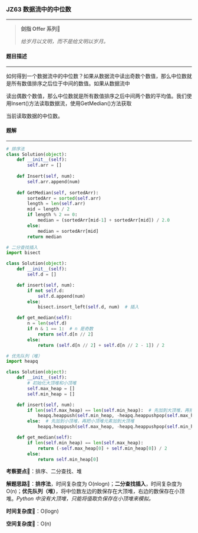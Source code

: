 ### JZ63 数据流中的中位数

---



> **剑指 Offer 系列**🌟
>
> *给岁月以文明，而不是给文明以岁月。*



#### 题目描述

---

如何得到一个数据流中的中位数？如果从数据流中读出奇数个数值，那么中位数就是所有数值排序之后位于中间的数值。如果从数据流中

读出偶数个数值，那么中位数就是所有数值排序之后中间两个数的平均值。我们使用Insert()方法读取数据流，使用GetMedian()方法获取

当前读取数据的中位数。



#### 题解

---

```python
# 排序法
class Solution(object):
    def __init__(self):
        self.arr = []
        
    def Insert(self, num):
        self.arr.append(num)
        
    def GetMedian(self, sortedArr):
        sortedArr = sorted(self.arr)
        length = len(self.arr)
        mid = length / 2
        if length % 2 == 0:
            median = (sortedArr[mid-1] + sortedArr[mid]) / 2.0
        else:
            median = sortedArr[mid]
        return median
```



```python
# 二分查找插入
import bisect

class Solution(object):
    def __init__(self):
        self.d = []

    def insert(self, num):
        if not self.d:
            self.d.append(num)
        else:
            bisect.insort_left(self.d, num)  # 插入

    def get_median(self):
        n = len(self.d)
        if n & 1 == 1:  # n 是奇数
            return self.d[n // 2]
        else:
            return (self.d[n // 2] + self.d[n // 2 - 1]) / 2
```



```python
# 优先队列（堆）
import heapq

class Solution(object):
    def __init__(self):
        # 初始化大顶堆和小顶堆
        self.max_heap = []
        self.min_heap = []

    def insert(self, num):
        if len(self.max_heap) == len(self.min_heap):  # 先加到大顶堆，再把大顶堆元素加到小顶堆
            heapq.heappush(self.min_heap, -heapq.heappushpop(self.max_heap, -num))
        else:  # 先加到小顶堆，再把小顶堆元素加到大顶堆
            heapq.heappush(self.max_heap, -heapq.heappushpop(self.min_heap, num))

    def get_median(self):
        if len(self.min_heap) == len(self.max_heap):
            return (-self.max_heap[0] + self.min_heap[0]) / 2
        else:
            return self.min_heap[0]
```



**考察要点**🍥：排序、二分查找、堆

**解题思路**🍬：**排序法**，时间复杂度为 O(nlogn)；**二分查找插入**，时间复杂度为 O(n)；**优先队列（堆）**，将中位数左边的数保存在大顶堆，右边的数保存在小顶堆。*Python 中没有大顶堆，只能将值取负保存在小顶堆来模拟。*



**时间复杂度**🍉：O(logn)

**空间复杂度**🍭：O(n)


